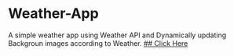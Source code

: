 # Weather-App
A simple weather app using Weather API and Dynamically updating Backgroun images according to Weather.
[## Click Here](https://github.com/pavanisadineni/Weather-App/blob/master/public/index.html)
